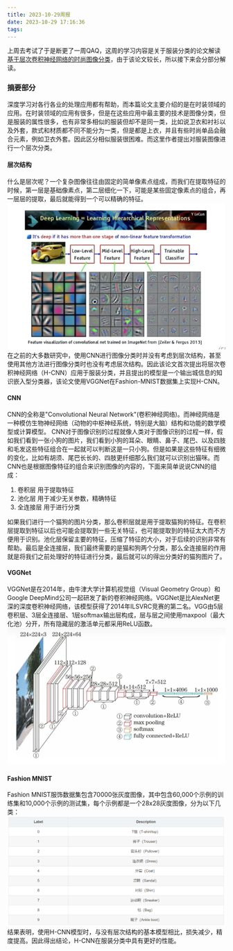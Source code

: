 ```yaml
---
title: 2023-10-29周报
date: 2023-10-29 17:16:36
tags:
---
```

上周去考试了于是断更了一周QAQ，这周的学习内容是关于服装分类的论文解读[基于层次卷积神经网络的时尚图像分类](https://www.sciencedirect.com/science/article/abs/pii/S0957417418305992/)，由于该论文较长，所以接下来会分部分解读。
### 摘要部分
深度学习对各行各业的处理应用都有帮助，而本篇论文主要介绍的是在时装领域的应用。在时装领域的应用有很多，但是在这些应用中最主要的技术是图像分类，但是服装的属性很多，也有非常多相似的服装但却不是同一类，比如说卫衣和衬衫以及外套，款式和材质都不同不能分为一类，但是都是上衣，并且有些时尚单品会融合元素，例如卫衣外套。因此区分相似服装很困难。而这里作者提出对服装图像进行一个层次分类。
#### 层次结构
什么是层次呢？一个复杂图像往往由固定的简单像素点组成，而我们在提取特征的时候，第一层是基础像素点，第二层细化一下，可能是某些固定像素点的组合，再一层层的提取，最后就能得到一个可以精确的特征。
![](./2023-10-29周报/层次.png)
在之前的大多数研究中，使用CNN进行图像分类时并没有考虑到层次结构，甚至使用其他方法进行图像分类时也没有考虑层次结构。因此该论文首次提出将层次卷积神经网络（H-CNN）应用于服装分类，并且提出的模型是一个输出城信息的知识嵌入型分类器，该论文使用VGGNet在Fashion-MNIST数据集上实现H-CNN。
#### CNN
CNN的全称是"Convolutional Neural Network"(卷积神经网络)。而神经网络是一种模仿生物神经网络（动物的中枢神经系统，特别是大脑）结构和功能的数学模型或计算模型。
CNN对于图像识别的过程就像人类对于图像识别的过程一样，假如我们看到一张小狗的图片，我们看到小狗的耳朵、眼睛、鼻子、尾巴、以及四肢和毛发这些特征组合在一起就可以判断这是一只小狗。但是如果是这些特征有细微的变化，比如有胡须、尾巴长长的、四肢更纤细那么我们就可以识别出猫咪。而CNN也是根据图像特征的组合来识别图像的内容的，下面来简单说说CNN的组成：
1. 卷积层 用于提取特征
2. 池化层 用于减少无关参数，精确特征
3. 全连接层 用于进行分类

如果我们进行一个猫狗的图片分类，那么卷积层就是用于提取猫狗的特征。在卷积层提取到特征以后也可能会提取到一些无关特征，也可能提取到的特征太大而不方便用于识别。池化层保留主要的特征，压缩了特征的大小，对于后续的识别非常有帮助。最后是全连接层，我们最终需要的是猫和狗两个分类，那么全连接层的作用就是将我们之前处理好的特征进行分类，最后就可以的得出分类好的猫狗图片了。
#### VGGNet
VGGNet是在2014年，由牛津大学计算机视觉组（Visual Geometry Group）和Google DeepMind公司一起研发了新的卷积神经网络。VGGNet是比AlexNet更深的深度卷积神经网络，该模型获得了2014年ILSVRC竞赛的第二名。VGG由5层卷积层、3层全连接层、1层softmax输出层构成，层与层之间使用maxpool（最大化池）分开，所有隐藏层的激活单元都采用ReLU函数。
![](./2023-10-29周报/vgg.png)
#### Fashion MNIST                                                                                             
Fashion MNIST服饰数据集包含70000张灰度图像，其中包含60,000个示例的训练集和10,000个示例的测试集，每个示例都是一个28x28灰度图像，分为以下几类：
![](./2023-10-29周报/fashion-minist.png)
结果表明，使用H-CNN模型时，与没有层次结构的基本模型相比，损失减少，精度提高。因此得出结论，H-CNN在服装分类中具有更好的性能。

